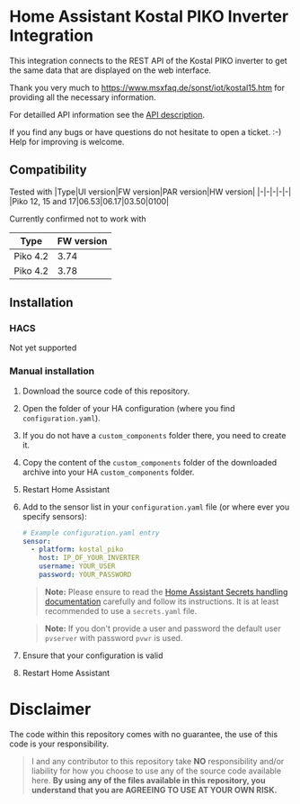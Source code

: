 # Home Assistant Kostal PIKO Inverter Integration

This integration connects to the REST API of the Kostal PIKO inverter
to get the same data that are displayed on the web interface.

Thank you very much to https://www.msxfaq.de/sonst/iot/kostal15.htm for providing all the necessary information.

For detailled API information see the [API description](docs/api.yaml).

If you find any bugs or have questions do not hesitate to open a ticket. :-)
Help for improving is welcome.

## Compatibility
Tested with
|Type|UI version|FW version|PAR version|HW version|
|-|-|-|-|-|
|Piko 12, 15 and 17|06.53|06.17|03.50|0100|

Currently confirmed not to work with

|Type|FW version|
|-|-|
|Piko 4.2|3.74|
|Piko 4.2|3.78|

## Installation
### HACS
Not yet supported

### Manual installation
1. Download the source code of this repository.
1. Open the folder of your HA configuration (where you find `configuration.yaml`).
1. If you do not have a `custom_components` folder there, you need to create it.
1. Copy the content of the `custom_components` folder of the downloaded archive into your HA `custom_components` folder.
1. Restart Home Assistant
1. Add to the sensor list in your `configuration.yaml` file (or where ever you specify sensors):
    ```yaml
    # Example configuration.yaml entry
    sensor:
      - platform: kostal_piko
        host: IP_OF_YOUR_INVERTER
        username: YOUR_USER
        password: YOUR_PASSWORD
    ```
    > **Note:** Please ensure to read the [Home Assistant Secrets handling documentation](https://www.home-assistant.io/docs/configuration/secrets/) carefully and follow its instructions. It is at least recommended to use a `secrets.yaml` file.

    > **Note:** If you don't provide a user and password the default user `pvserver` with password `pvwr` is used.
1. Ensure that your configuration is valid
1. Restart Home Assistant

# Disclaimer
The code within this repository comes with no guarantee, the use of this code is your responsibility.

> I and any contributor to this repository take **NO** responsibility and/or liability for how you choose to use any of the source code available here. **By using any of the files available in this repository, you understand that you are AGREEING TO USE AT YOUR OWN RISK.**